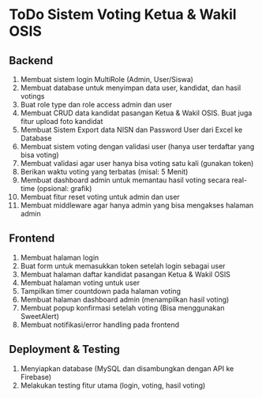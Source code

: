 # ToDo Sistem Voting Ketua & Wakil OSIS

## Backend
1. Membuat sistem login MultiRole (Admin, User/Siswa)
2. Membuat database untuk menyimpan data user, kandidat, dan hasil votings
3. Buat role type dan role access admin dan user
4. Membuat CRUD data kandidat pasangan Ketua & Wakil OSIS. Buat juga fitur upload foto kandidat
5. Membuat Sistem Export data NISN dan Password User dari Excel ke Database
6. Membuat sistem voting dengan validasi user (hanya user terdaftar yang bisa voting)
7. Membuat validasi agar user hanya bisa voting satu kali (gunakan token)
8. Berikan waktu voting yang terbatas (misal: 5 Menit)
9. Membuat dashboard admin untuk memantau hasil voting secara real-time (opsional: grafik)
10. Membuat fitur reset voting untuk admin dan user
11. Membuat middleware agar hanya admin yang bisa mengakses halaman admin

## Frontend
1. Membuat halaman login
2. Buat form untuk memasukkan token setelah login sebagai user
3. Membuat halaman daftar kandidat pasangan Ketua & Wakil OSIS
4. Membuat halaman voting untuk user
5. Tampilkan timer countdown pada halaman voting
6. Membuat halaman dashboard admin (menampilkan hasil voting)
7. Membuat popup konfirmasi setelah voting (Bisa menggunakan SweetAlert)
8. Membuat notifikasi/error handling pada frontend

## Deployment & Testing
1. Menyiapkan database (MySQL dan disambungkan dengan API ke Firebase)
2. Melakukan testing fitur utama (login, voting, hasil voting)